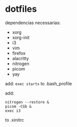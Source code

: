 # dotfiles

dependencias necessarias:
- xorg
- xorg-init
- i3
- vim
- firefox
- alacritty
- nitrogen
- picom
- yay

add:
`exec startx`
to .bash_profile

add:
```
nitrogen --restore &  
picom -CGb &  
exec i3  
```
to .xinitrc
